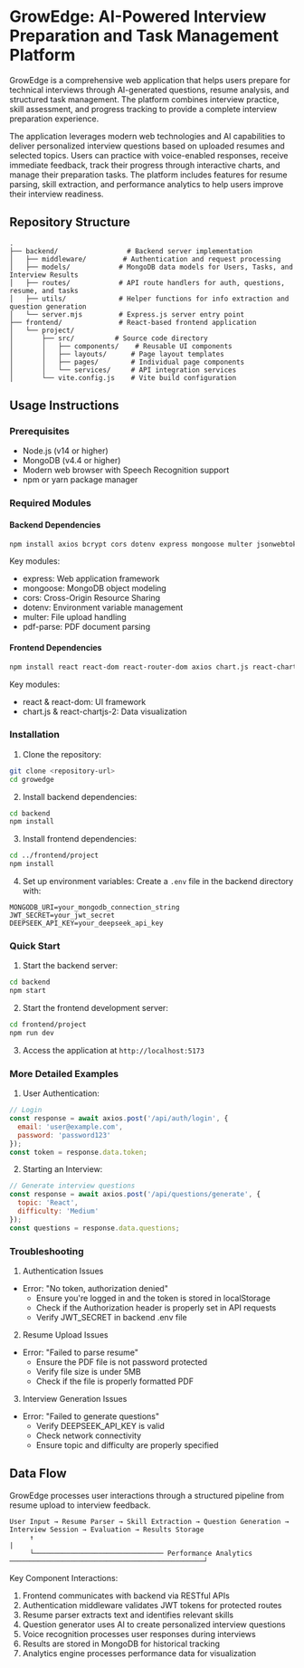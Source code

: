 # GrowEdge: AI-Powered Interview Preparation and Task Management Platform

GrowEdge is a comprehensive web application that helps users prepare for technical interviews through AI-generated questions, resume analysis, and structured task management. The platform combines interview practice, skill assessment, and progress tracking to provide a complete interview preparation experience.

The application leverages modern web technologies and AI capabilities to deliver personalized interview questions based on uploaded resumes and selected topics. Users can practice with voice-enabled responses, receive immediate feedback, track their progress through interactive charts, and manage their preparation tasks. The platform includes features for resume parsing, skill extraction, and performance analytics to help users improve their interview readiness.

## Repository Structure
```
.
├── backend/                 # Backend server implementation
│   ├── middleware/         # Authentication and request processing
│   ├── models/            # MongoDB data models for Users, Tasks, and Interview Results
│   ├── routes/            # API route handlers for auth, questions, resume, and tasks
│   ├── utils/             # Helper functions for info extraction and question generation
│   └── server.mjs         # Express.js server entry point
├── frontend/              # React-based frontend application
│   └── project/
│       ├── src/          # Source code directory
│       │   ├── components/    # Reusable UI components
│       │   ├── layouts/      # Page layout templates
│       │   ├── pages/        # Individual page components
│       │   └── services/     # API integration services
│       └── vite.config.js    # Vite build configuration
```

## Usage Instructions
### Prerequisites
- Node.js (v14 or higher)
- MongoDB (v4.4 or higher)
- Modern web browser with Speech Recognition support
- npm or yarn package manager

### Required Modules
#### Backend Dependencies
```bash
npm install axios bcrypt cors dotenv express mongoose multer jsonwebtoken pdf-parse
```

Key modules:
- express: Web application framework
- mongoose: MongoDB object modeling
- cors: Cross-Origin Resource Sharing
- dotenv: Environment variable management
- multer: File upload handling
- pdf-parse: PDF document parsing

#### Frontend Dependencies
```bash
npm install react react-dom react-router-dom axios chart.js react-chartjs-2
```

Key modules:
- react & react-dom: UI framework
- chart.js & react-chartjs-2: Data visualization

### Installation

1. Clone the repository:
```bash
git clone <repository-url>
cd growedge
```

2. Install backend dependencies:
```bash
cd backend
npm install
```

3. Install frontend dependencies:
```bash
cd ../frontend/project
npm install
```

4. Set up environment variables:
Create a `.env` file in the backend directory with:
```
MONGODB_URI=your_mongodb_connection_string
JWT_SECRET=your_jwt_secret
DEEPSEEK_API_KEY=your_deepseek_api_key
```

### Quick Start
1. Start the backend server:
```bash
cd backend
npm start
```

2. Start the frontend development server:
```bash
cd frontend/project
npm run dev
```

3. Access the application at `http://localhost:5173`

### More Detailed Examples

1. User Authentication:
```javascript
// Login
const response = await axios.post('/api/auth/login', {
  email: 'user@example.com',
  password: 'password123'
});
const token = response.data.token;
```

2. Starting an Interview:
```javascript
// Generate interview questions
const response = await axios.post('/api/questions/generate', {
  topic: 'React',
  difficulty: 'Medium'
});
const questions = response.data.questions;
```

### Troubleshooting

1. Authentication Issues
- Error: "No token, authorization denied"
  - Ensure you're logged in and the token is stored in localStorage
  - Check if the Authorization header is properly set in API requests
  - Verify JWT_SECRET in backend .env file

2. Resume Upload Issues
- Error: "Failed to parse resume"
  - Ensure the PDF file is not password protected
  - Verify file size is under 5MB
  - Check if the file is properly formatted PDF

3. Interview Generation Issues
- Error: "Failed to generate questions"
  - Verify DEEPSEEK_API_KEY is valid
  - Check network connectivity
  - Ensure topic and difficulty are properly specified

## Data Flow
GrowEdge processes user interactions through a structured pipeline from resume upload to interview feedback.

```ascii
User Input → Resume Parser → Skill Extraction → Question Generation → Interview Session → Evaluation → Results Storage
     ↑                                                                                                      |
     └──────────────────────────────── Performance Analytics ────────────────────────────────────────────────┘
```

Key Component Interactions:
1. Frontend communicates with backend via RESTful APIs
2. Authentication middleware validates JWT tokens for protected routes
3. Resume parser extracts text and identifies relevant skills
4. Question generator uses AI to create personalized interview questions
5. Voice recognition processes user responses during interviews
6. Results are stored in MongoDB for historical tracking
7. Analytics engine processes performance data for visualization